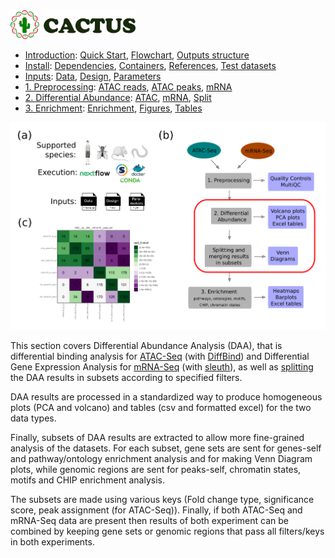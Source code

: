 
<img src="/docs/images/logo_cactus.png" width="200" />

* [Introduction](/README.md): [Quick Start](/docs/1_Intro/Quick_start.md), [Flowchart](/docs/1_Intro/Flowchart.md), [Outputs structure](/docs/1_Intro/Outputs_structure.md)
* [Install](/docs/2_Install/2_Install.md): [Dependencies](/docs/2_Install/Dependencies.md), [Containers](/docs/2_Install/Containers.md), [References](/docs/2_Install/References.md), [Test datasets](/docs/2_Install/Test_datasets.md)
* [Inputs](/docs/3_Inputs/3_Inputs.md): [Data](/docs/3_Inputs/Data.md), [Design](/docs/3_Inputs/Design.md), [Parameters](/docs/3_Inputs/Parameters.md)
* [1. Preprocessing](/docs/4_Prepro/4_Prepro.md): [ATAC reads](/docs/4_Prepro/ATAC_reads.md), [ATAC peaks](/docs/4_Prepro/ATAC_peaks.md), [mRNA](/docs/4_Prepro/mRNA.md)
* [2. Differential Abundance](/docs/5_DA/5_DA.md): [ATAC](/docs/5_DA/DA_ATAC.md), [mRNA](/docs/5_DA/DA_mRNA.md), [Split](/docs/5_DA/Split.md)
* [3. Enrichment](/docs/6_Enrich/6_Enrich.md): [Enrichment](/docs/6_Enrich/Enrichment.md), [Figures](/docs/6_Enrich/Figures.md), [Tables](/docs/6_Enrich/Tables.md)

[](END_OF_MENU)



![](/docs/images/5_DA.png "Differential Abundance")

This section covers Differential Abundance Analysis (DAA), that is differential binding analysis for [ATAC-Seq](/docs/5_DA/DA_ATAC.md) (with [DiffBind](https://doi.org/10.1038/nature10730)) and Differential Gene Expression Analysis for [mRNA-Seq](/docs/5_DA/DA_mRNA.md) (with [sleuth](http://dx.doi.org/10.1038/nmeth.4324)), as well as [splitting](/docs/5_DA/Split.md) the DAA results in subsets according to specified filters.

DAA results are processed in a standardized way to produce homogeneous plots (PCA and volcano) and tables (csv and formatted excel) for the two data types.

Finally, subsets of DAA results are extracted to allow more fine-grained analysis of the datasets. For each subset, gene sets are sent for genes-self and pathway/ontology enrichment analysis and for making Venn Diagram plots, while genomic regions are sent for peaks-self, chromatin states, motifs and CHIP enrichment analysis.  

The subsets are made using various keys (Fold change type, significance score, peak assignment (for ATAC-Seq)). Finally, if both ATAC-Seq and mRNA-Seq data are present then results of both experiment can be combined by keeping gene sets or genomic regions that pass all filters/keys in both experiments.  
